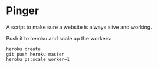 Pinger
======

A script to make sure a website is always alive and working.


Push it to heroku and scale up the workers:

```
heroku create
git push heroku master
heroku ps:scale worker=1
```
